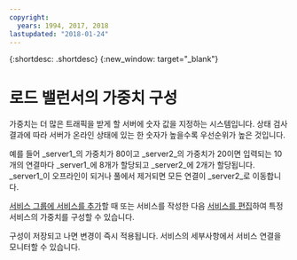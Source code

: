 ```yaml
---
copyright:
  years: 1994, 2017, 2018
lastupdated: "2018-01-24"
---
```


{:shortdesc: .shortdesc}
{:new_window: target="_blank"}

# 로드 밸런서의 가중치 구성

가중치는 더 많은 트래픽을 받게 할 서버에 숫자 값을 지정하는 시스템입니다. 상태 검사 결과에 따라 서버가 온라인 상태에 있는 한 숫자가 높을수록 우선순위가 높은 것입니다.   

예를 들어 _server1_의 가중치가 80이고 _server2_의 가중치가 20이면 입력되는 10개의 연결마다 _server1_에 8개가 할당되고 _server2_에 2개가 할당됩니다. _server1_이 오프라인이 되거나 풀에서 제거되면 모든 연결이 _server2_로 이동합니다.

[서비스 그룹에 서비스를 추가](add-service-service-group.html)할 때 또는 서비스를 작성한 다음 [서비스를 편집](edit-service-load-balancer.html)하여 특정 서비스의 가중치를 구성할 수 있습니다.

구성이 저장되고 나면 변경이 즉시 적용됩니다. 서비스의 세부사항에서 서비스 연결을 모니터할 수 있습니다.
